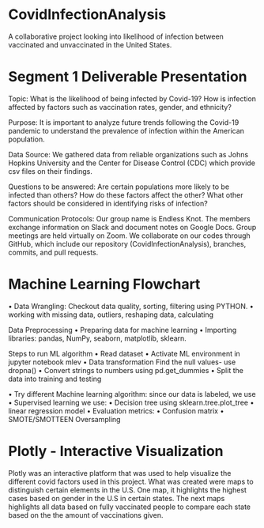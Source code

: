 # CovidInfectionAnalysis
A collaborative project looking into likelihood of infection between vaccinated and unvaccinated in the United States.

# Segment 1 Deliverable Presentation

Topic: What is the likelihood of being infected by Covid-19? How is infection affected by factors such as vaccination rates, gender, and ethnicity?

Purpose: It is important to analyze future trends following the Covid-19 pandemic to understand the prevalence of infection within the American population.

Data Source: We gathered data from reliable organizations such as Johns Hopkins University and the Center for Disease Control (CDC) which provide csv files on their findings.

Questions to be answered: Are certain populations more likely to be infected than others? How do these factors affect the other? What other factors should be considered in identifying risks of infection?

Communication Protocols: Our group name is Endless Knot. The members exchange information on Slack and document notes on Google Docs. Group meetings are held virtually on Zoom. We collaborate on our codes through GitHub, which include our repository (CovidInfectionAnalysis), branches, commits, and pull requests. 

# Machine Learning Flowchart
•	Data Wrangling: 
Checkout data quality, sorting, filtering using PYTHON. 
•	working with missing data, outliers, reshaping data, calculating

Data Preprocessing
•	Preparing data for machine learning 
•	Importing libraries: pandas, NumPy, seaborn, matplotlib, sklearn.

Steps to run ML algorithm
•	Read dataset
•	Activate ML environment in jupyter notebook mlev
•	Data transformation
Find the null values- use dropna()
•	Convert strings to numbers using pd.get_dummies
•	Split the data into training and testing 

•	Try different Machine learning algorithm:
since our data is labeled, we use
•	Supervised learning 
we use: 
•	Decision tree using sklearn.tree.plot_tree
•	linear regression model
•	Evaluation metrics:
•	Confusion matrix
•	SMOTE/SMOTTEEN Oversampling

# Plotly - Interactive Visualization

Plotly was an interactive platform that was used to help visualize the different covid factors used in this project. What was created were maps to distinguish	certain elements in the U.S. One map, it highlights the highest cases based on gender in the U.S in certain states. The next maps highlights all data based on fully vaccinated people to compare each state based on the the amount of vaccinations given.

